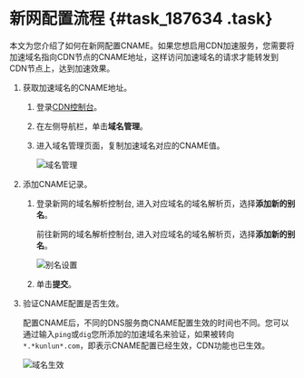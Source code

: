 # 新网配置流程 {#task_187634 .task}

本文为您介绍了如何在新网配置CNAME。如果您想启用CDN加速服务，您需要将加速域名指向CDN节点的CNAME地址，这样访问加速域名的请求才能转发到CDN节点上，达到加速效果。

1.  获取加速域名的CNAME地址。 
    1.  登录[CDN控制台](https://cdn.console.aliyun.com)。
    2.  在左侧导航栏，单击**域名管理**。
    3.  进入域名管理页面，复制加速域名对应的CNAME值。 

        ![域名管理](http://static-aliyun-doc.oss-cn-hangzhou.aliyuncs.com/assets/img/5113/156413178945282_zh-CN.png)

2.  添加CNAME记录。 
    1.  登录新网的域名解析控制台, 进入对应域名的域名解析页，选择**添加新的别名**。 

        前往新网的域名解析控制台, 进入对应域名的域名解析页，选择**添加新的别名**。

        ![别名设置](http://static-aliyun-doc.oss-cn-hangzhou.aliyuncs.com/assets/img/5115/156413178945324_zh-CN.png)

    2.  单击**提交**。 
3.  验证CNAME配置是否生效。 

    配置CNAME后，不同的DNS服务商CNAME配置生效的时间也不同。您可以通过输入`ping`或`dig`您所添加的加速域名来验证，如果被转向`*.*kunlun*.com`，即表示CNAME配置已经生效，CDN功能也已生效。

    ![域名生效](http://static-aliyun-doc.oss-cn-hangzhou.aliyuncs.com/assets/img/5113/156413179045287_zh-CN.png)


